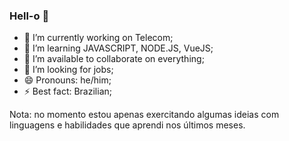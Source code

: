 ### Hell-o 👋

- 🔭 I’m currently working on Telecom;
- 🌱 I’m learning JAVASCRIPT, NODE.JS, VueJS;
- 👯 I’m available to collaborate on everything;
- 🤔 I’m looking for jobs;
- 😄 Pronouns: he/him;
- ⚡ Best fact: Brazilian;

Nota: no momento estou apenas exercitando algumas ideias com linguagens e habilidades que aprendi nos últimos meses.
